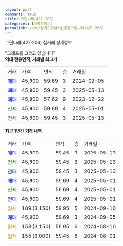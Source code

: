 ```yaml
---
layout: post
comments: true
title: 그린나래(427-206)
categories: [아파트정보]
permalink: /apt/경기도하남시신장동그린나래(427-206)
---
```


그린나래(427-206) 실거래 상세정보

<script type="text/javascript">
  google.charts.load('current', {'packages':['line', 'corechart']});
  google.charts.setOnLoadCallback(drawChart);

  function drawChart() {
    var data = new google.visualization.DataTable();
    data.addColumn('date', '거래일');
    data.addColumn('number', "매매");
    data.addColumn('number', "전세");
    data.addColumn('number', "전매");

    data.addRows([[new Date(Date.parse("2025-05-13")), 45900, null, null], [new Date(Date.parse("2025-05-13")), null, 45900, null], [new Date(Date.parse("2025-05-13")), null, null, 45900], [new Date(Date.parse("2025-05-01")), 45900, null, null], [new Date(Date.parse("2025-05-01")), null, 45900, null], [new Date(Date.parse("2025-05-01")), null, null, 45900], [new Date(Date.parse("2024-09-10")), null, null, null], [new Date(Date.parse("2024-09-05")), 45900, null, null], [new Date(Date.parse("2024-08-10")), null, null, null], [new Date(Date.parse("2024-08-01")), null, null, null]]);

    var options = {
      hAxis: {
        format: 'yyyy/MM/dd'
      },    
      lineWidth: 0,
      pointsVisible: true,    
      title: '최근 1년간 유형별 실거래가 분포',
      legend: { position: 'bottom' }
    };

    var formatter = new google.visualization.NumberFormat({pattern:'###,###'} );
    formatter.format(data, 1);
    formatter.format(data, 2);
    
    setTimeout(function() {
        var chart = new google.visualization.LineChart(document.getElementById('columnchart_material'));
        chart.draw(data, (options));
        document.getElementById('loading').style.display = 'none';
    }, 200);
  }
</script>


<div id="loading" style="z-index:20; display: block; margin-left: 0px">"그래프를 그리고 있습니다"</div>
<div id="columnchart_material" style="width: 95%; margin-left: 0px; display: block"></div>
<!-- contents start -->
<b>역대 전용면적, 거래별 최고가</b>
<table class="sortable">
    <tr>
      <td>거래</td>
      <td>가격</td>
      <td>면적</td>
      <td>층</td>
      <td>거래일</td>
    </tr>
        <tr>
          <td><a style="color: blue">매매</a></td>
          <td>45,900</td>
          <td>59.69</td>
          <td>3</td>
          <td>2024-09-05</td>
        </tr>            <tr>
          <td><a style="color: blue">매매</a></td>
          <td>45,900</td>
          <td>59.45</td>
          <td>3</td>
          <td>2025-05-13</td>
        </tr>            <tr>
          <td><a style="color: blue">매매</a></td>
          <td>45,900</td>
          <td>57.62</td>
          <td>9</td>
          <td>2023-12-22</td>
        </tr>        
        <tr>
              <td><a style="color: darkgreen">전세</a></td>
              <td>45,900</td>
              <td>59.69</td>
              <td>4</td>
              <td>2025-05-01</td>
            </tr>            <tr>
              <td><a style="color: darkgreen">전세</a></td>
              <td>45,900</td>
              <td>59.45</td>
              <td>3</td>
              <td>2025-05-13</td>
            </tr>        
    
</table>

<b>최근 1년간 거래 내역</b>

<table class="sortable">
    <tr>
      <td>거래</td>
      <td>가격</td>
      <td>면적</td>
      <td>층</td>
      <td>거래일</td>
    </tr>
    <tr>
      <td><a style="color: blue">매매</a></td>
      <td>45,900</td>
      <td>59.45</td>
      <td>3</td>
      <td>2025-05-13</td>
    </tr>          <tr>
      <td><a style="color: darkgreen">전세</a></td>
      <td>45,900</td>
      <td>59.45</td>
      <td>3</td>
      <td>2025-05-13</td>
    </tr>          <tr>
      <td><a style="color: darkblue">전매</a></td>
      <td>45,900</td>
      <td>59.45</td>
      <td>3</td>
      <td>2025-05-13</td>
    </tr>          <tr>
      <td><a style="color: blue">매매</a></td>
      <td>45,900</td>
      <td>59.69</td>
      <td>4</td>
      <td>2025-05-01</td>
    </tr>          <tr>
      <td><a style="color: darkgreen">전세</a></td>
      <td>45,900</td>
      <td>59.69</td>
      <td>4</td>
      <td>2025-05-01</td>
    </tr>          <tr>
      <td><a style="color: darkblue">전매</a></td>
      <td>45,900</td>
      <td>59.69</td>
      <td>4</td>
      <td>2025-05-01</td>
    </tr>          <tr>
      <td><a style="color: darkgoldenrod">월세</a></td>
      <td>189 (3,150)</td>
      <td>59.95</td>
      <td>5</td>
      <td>2024-09-10</td>
    </tr>          <tr>
      <td><a style="color: blue">매매</a></td>
      <td>45,900</td>
      <td>59.69</td>
      <td>3</td>
      <td>2024-09-05</td>
    </tr>          <tr>
      <td><a style="color: darkgoldenrod">월세</a></td>
      <td>158 (3,150)</td>
      <td>59.95</td>
      <td>6</td>
      <td>2024-08-10</td>
    </tr>          <tr>
      <td><a style="color: darkgoldenrod">월세</a></td>
      <td>155 (3,000)</td>
      <td>59.45</td>
      <td>8</td>
      <td>2024-08-01</td>
    </tr>      </table>
<!-- contents end -->    

